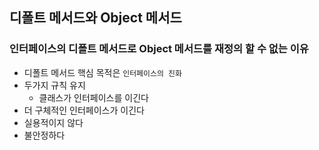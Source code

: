 ## 디폴트 메서드와 Object 메서드
### 인터페이스의 디폴트 메서드로 Object 메서드를 재정의 할 수 없는 이유

- 디폴트 메서드 핵심 목적은 `인터페이스의 진화`
- 두가지 규칙 유지
  - 클래스가 인터페이스를 이긴다
- 더 구체적인 인터페이스가 이긴다
- 실용적이지 않다
- 불안정하다
